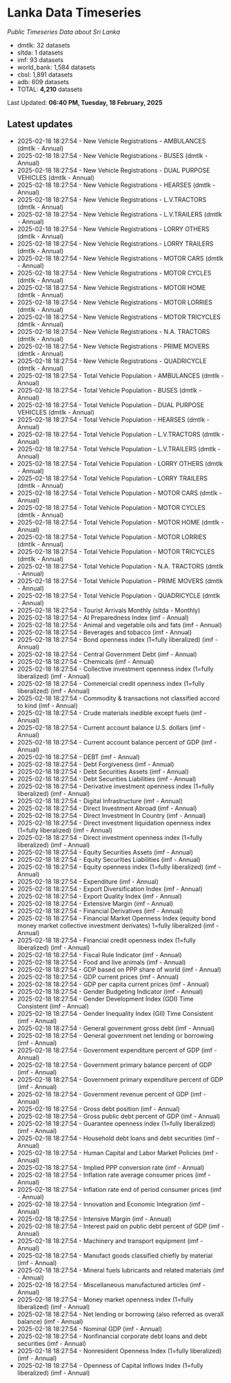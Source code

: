 # Lanka Data Timeseries
*Public Timeseries Data about Sri Lanka*

* dmtlk: 32 datasets
* sltda: 1 datasets
* imf: 93 datasets
* world_bank: 1,584 datasets
* cbsl: 1,891 datasets
* adb: 609 datasets
* TOTAL: **4,210** datasets

Last Updated: **06:40 PM, Tuesday, 18 February, 2025**

## Latest updates

* 2025-02-18 18:27:54 - New Vehicle Registrations - AMBULANCES (dmtlk - Annual)
* 2025-02-18 18:27:54 - New Vehicle Registrations - BUSES (dmtlk - Annual)
* 2025-02-18 18:27:54 - New Vehicle Registrations - DUAL PURPOSE VEHICLES (dmtlk - Annual)
* 2025-02-18 18:27:54 - New Vehicle Registrations - HEARSES (dmtlk - Annual)
* 2025-02-18 18:27:54 - New Vehicle Registrations - L.V.TRACTORS (dmtlk - Annual)
* 2025-02-18 18:27:54 - New Vehicle Registrations - L.V.TRAILERS (dmtlk - Annual)
* 2025-02-18 18:27:54 - New Vehicle Registrations - LORRY OTHERS (dmtlk - Annual)
* 2025-02-18 18:27:54 - New Vehicle Registrations - LORRY TRAILERS (dmtlk - Annual)
* 2025-02-18 18:27:54 - New Vehicle Registrations - MOTOR CARS (dmtlk - Annual)
* 2025-02-18 18:27:54 - New Vehicle Registrations - MOTOR CYCLES (dmtlk - Annual)
* 2025-02-18 18:27:54 - New Vehicle Registrations - MOTOR HOME (dmtlk - Annual)
* 2025-02-18 18:27:54 - New Vehicle Registrations - MOTOR LORRIES (dmtlk - Annual)
* 2025-02-18 18:27:54 - New Vehicle Registrations - MOTOR TRICYCLES (dmtlk - Annual)
* 2025-02-18 18:27:54 - New Vehicle Registrations - N.A. TRACTORS (dmtlk - Annual)
* 2025-02-18 18:27:54 - New Vehicle Registrations - PRIME MOVERS (dmtlk - Annual)
* 2025-02-18 18:27:54 - New Vehicle Registrations - QUADRICYCLE (dmtlk - Annual)
* 2025-02-18 18:27:54 - Total Vehicle Population - AMBULANCES (dmtlk - Annual)
* 2025-02-18 18:27:54 - Total Vehicle Population - BUSES (dmtlk - Annual)
* 2025-02-18 18:27:54 - Total Vehicle Population - DUAL PURPOSE VEHICLES (dmtlk - Annual)
* 2025-02-18 18:27:54 - Total Vehicle Population - HEARSES (dmtlk - Annual)
* 2025-02-18 18:27:54 - Total Vehicle Population - L.V.TRACTORS (dmtlk - Annual)
* 2025-02-18 18:27:54 - Total Vehicle Population - L.V.TRAILERS (dmtlk - Annual)
* 2025-02-18 18:27:54 - Total Vehicle Population - LORRY OTHERS (dmtlk - Annual)
* 2025-02-18 18:27:54 - Total Vehicle Population - LORRY TRAILERS (dmtlk - Annual)
* 2025-02-18 18:27:54 - Total Vehicle Population - MOTOR CARS (dmtlk - Annual)
* 2025-02-18 18:27:54 - Total Vehicle Population - MOTOR CYCLES (dmtlk - Annual)
* 2025-02-18 18:27:54 - Total Vehicle Population - MOTOR HOME (dmtlk - Annual)
* 2025-02-18 18:27:54 - Total Vehicle Population - MOTOR LORRIES (dmtlk - Annual)
* 2025-02-18 18:27:54 - Total Vehicle Population - MOTOR TRICYCLES (dmtlk - Annual)
* 2025-02-18 18:27:54 - Total Vehicle Population - N.A. TRACTORS (dmtlk - Annual)
* 2025-02-18 18:27:54 - Total Vehicle Population - PRIME MOVERS (dmtlk - Annual)
* 2025-02-18 18:27:54 - Total Vehicle Population - QUADRICYCLE (dmtlk - Annual)
* 2025-02-18 18:27:54 - Tourist Arrivals Monthly (sltda - Monthly)
* 2025-02-18 18:27:54 - AI Preparedness Index (imf - Annual)
* 2025-02-18 18:27:54 - Animal and vegetable oils and fats (imf - Annual)
* 2025-02-18 18:27:54 - Beverages and tobacco (imf - Annual)
* 2025-02-18 18:27:54 - Bond openness index (1=fully liberalized) (imf - Annual)
* 2025-02-18 18:27:54 - Central Government Debt (imf - Annual)
* 2025-02-18 18:27:54 - Chemicals (imf - Annual)
* 2025-02-18 18:27:54 - Collective investment openness index (1=fully liberalized) (imf - Annual)
* 2025-02-18 18:27:54 - Commercial credit openness index (1=fully liberalized) (imf - Annual)
* 2025-02-18 18:27:54 - Commodity & transactions not classified accord to kind (imf - Annual)
* 2025-02-18 18:27:54 - Crude materials inedible except fuels (imf - Annual)
* 2025-02-18 18:27:54 - Current account balance U.S. dollars (imf - Annual)
* 2025-02-18 18:27:54 - Current account balance percent of GDP (imf - Annual)
* 2025-02-18 18:27:54 - DEBT (imf - Annual)
* 2025-02-18 18:27:54 - Debt Forgiveness (imf - Annual)
* 2025-02-18 18:27:54 - Debt Securities Assets (imf - Annual)
* 2025-02-18 18:27:54 - Debt Securities Liabilities (imf - Annual)
* 2025-02-18 18:27:54 - Derivative investment openness index (1=fully liberalized) (imf - Annual)
* 2025-02-18 18:27:54 - Digital Infrastructure (imf - Annual)
* 2025-02-18 18:27:54 - Direct Investment Abroad (imf - Annual)
* 2025-02-18 18:27:54 - Direct Investment In Country (imf - Annual)
* 2025-02-18 18:27:54 - Direct investment liquidation openness index (1=fully liberalized) (imf - Annual)
* 2025-02-18 18:27:54 - Direct investment openness index (1=fully liberalized) (imf - Annual)
* 2025-02-18 18:27:54 - Equity Securities Assets (imf - Annual)
* 2025-02-18 18:27:54 - Equity Securities Liabilities (imf - Annual)
* 2025-02-18 18:27:54 - Equity openness index (1=fully liberalized) (imf - Annual)
* 2025-02-18 18:27:54 - Expenditure (imf - Annual)
* 2025-02-18 18:27:54 - Export Diversification Index (imf - Annual)
* 2025-02-18 18:27:54 - Export Quality Index (imf - Annual)
* 2025-02-18 18:27:54 - Extensive Margin (imf - Annual)
* 2025-02-18 18:27:54 - Financial Derivatives (imf - Annual)
* 2025-02-18 18:27:54 - Financial Market Openness Index (equity bond money market collective investment derivates) 1=fully liberalized (imf - Annual)
* 2025-02-18 18:27:54 - Financial credit openness index (1=fully liberalized) (imf - Annual)
* 2025-02-18 18:27:54 - Fiscal Rule Indicator (imf - Annual)
* 2025-02-18 18:27:54 - Food and live animals (imf - Annual)
* 2025-02-18 18:27:54 - GDP based on PPP share of world (imf - Annual)
* 2025-02-18 18:27:54 - GDP current prices (imf - Annual)
* 2025-02-18 18:27:54 - GDP per capita current prices (imf - Annual)
* 2025-02-18 18:27:54 - Gender Budgeting Indicator (imf - Annual)
* 2025-02-18 18:27:54 - Gender Development Index (GDI) Time Consistent (imf - Annual)
* 2025-02-18 18:27:54 - Gender Inequality Index (GII) Time Consistent (imf - Annual)
* 2025-02-18 18:27:54 - General government gross debt (imf - Annual)
* 2025-02-18 18:27:54 - General government net lending or borrowing (imf - Annual)
* 2025-02-18 18:27:54 - Government expenditure percent of GDP (imf - Annual)
* 2025-02-18 18:27:54 - Government primary balance percent of GDP (imf - Annual)
* 2025-02-18 18:27:54 - Government primary expenditure percent of GDP (imf - Annual)
* 2025-02-18 18:27:54 - Government revenue percent of GDP (imf - Annual)
* 2025-02-18 18:27:54 - Gross debt position (imf - Annual)
* 2025-02-18 18:27:54 - Gross public debt percent of GDP (imf - Annual)
* 2025-02-18 18:27:54 - Guarantee openness index (1=fully liberalized) (imf - Annual)
* 2025-02-18 18:27:54 - Household debt loans and debt securities (imf - Annual)
* 2025-02-18 18:27:54 - Human Capital and Labor Market Policies (imf - Annual)
* 2025-02-18 18:27:54 - Implied PPP conversion rate (imf - Annual)
* 2025-02-18 18:27:54 - Inflation rate average consumer prices (imf - Annual)
* 2025-02-18 18:27:54 - Inflation rate end of period consumer prices (imf - Annual)
* 2025-02-18 18:27:54 - Innovation and Economic Integration (imf - Annual)
* 2025-02-18 18:27:54 - Intensive Margin (imf - Annual)
* 2025-02-18 18:27:54 - Interest paid on public debt percent of GDP (imf - Annual)
* 2025-02-18 18:27:54 - Machinery and transport equipment (imf - Annual)
* 2025-02-18 18:27:54 - Manufact goods classified chiefly by material (imf - Annual)
* 2025-02-18 18:27:54 - Mineral fuels lubricants and related materials (imf - Annual)
* 2025-02-18 18:27:54 - Miscellaneous manufactured articles (imf - Annual)
* 2025-02-18 18:27:54 - Money market openness index (1=fully liberalized) (imf - Annual)
* 2025-02-18 18:27:54 - Net lending or borrowing (also referred as overall balance) (imf - Annual)
* 2025-02-18 18:27:54 - Nominal GDP (imf - Annual)
* 2025-02-18 18:27:54 - Nonfinancial corporate debt loans and debt securities (imf - Annual)
* 2025-02-18 18:27:54 - Nonresident Openness Index (1=fully liberalized) (imf - Annual)
* 2025-02-18 18:27:54 - Openness of Capital Inflows Index (1=fully liberalized) (imf - Annual)